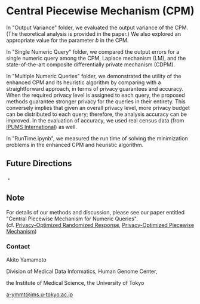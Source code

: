 # Central Piecewise Mechanism (CPM)

In "Output Variance" folder, we evaluated the output variance of the CPM. (The theoretical analysis is provided in the paper.) We also explored an appropriate value for the parameter $b$ in the CPM.

In "Single Numeric Query" folder, we compared the output errors for a single numeric query among the CPM, Laplace mechanism (LM), and the state-of-the-art composite differentially private mechanism (CDPM). 

In "Multiple Numeric Queries" folder, we demonstrated the utility of the enhanced CPM and its heuristic algorithm by comparing with a straightforward approach, in terms of privacy guarantees and accuracy. When the required privacy level is assigned to each query, the proposed methods guarantee stronger privacy for the queries in their entirety. This conversely implies that given an overall privacy level, more privacy budget can be distributed to each query; therefore, the analysis accuracy can be improved. In the evaluation of accuracy, we used real census data (from [IPUMS International](https://international.ipums.org/international/)) as well.

In "RunTime.ipynb", we measured the run time of solving the minimization problems in the enhanced CPM and heuristic algorithm. 

## Future Directions
・

## Note

For details of our methods and discussion, please see our paper entitled "Central Piecewise Mechanism for Numeric Queries".  
(cf. [Privacy-Optimized Randomized Response](https://github.com/ay0408/Optimized-RR), [Privacy-Optimized Piecewise Mechanism](https://github.com/ay0408/Generalized-PM))

### Contact
Akito Yamamoto

Division of Medical Data Informatics, Human Genome Center,

the Institute of Medical Science, the University of Tokyo

a-ymmt@ims.u-tokyo.ac.jp
